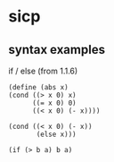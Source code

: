 # sicp

## syntax examples

if / else (from 1.1.6)

```
(define (abs x)
(cond ((> x 0) x)
      ((= x 0) 0)
      ((< x 0) (- x))))
```

```
(cond ((< x 0) (- x))
       (else x)))
```

```
(if (> b a) b a)
```